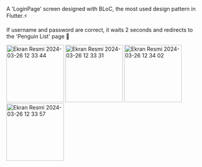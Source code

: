 A 'LoginPage' screen designed with BLoC, the most used design pattern in Flutter.⚡️

If username and password are correct, it waits 2 seconds and redirects to the 'Penguin List' page 🔑

<img width="150" alt="Ekran Resmi 2024-03-26 12 33 44" src="https://github.com/omerfi66/LoginPage-BloC/assets/120007024/7df82fbb-66b9-4258-900a-b1a23209dc81">
<img width="150" alt="Ekran Resmi 2024-03-26 12 33 31" src="https://github.com/omerfi66/LoginPage-BloC/assets/120007024/7ea1e737-116e-4bb3-b40c-e6fc2ff4d9e2">
<img width="150" alt="Ekran Resmi 2024-03-26 12 34 02" src="https://github.com/omerfi66/LoginPage-BloC/assets/120007024/87c736de-e9a7-44a7-84a8-a6e5f2b34c7a">
<img width="150" alt="Ekran Resmi 2024-03-26 12 33 57" src="https://github.com/omerfi66/LoginPage-BloC/assets/120007024/263480bf-e37d-44af-a4b9-d266b7642441">


